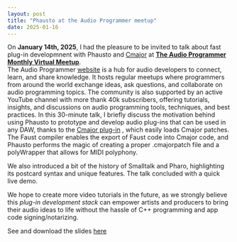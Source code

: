 ```yaml
---
layout: post
title: "Phausto at the Audio Programmer meetup"
date: 2025-01-16
---
```



On **January 14th, 2025**, I had the pleasure to be invited to talk about fast plug-in developmnent with Phausto and [Cmajor](https://cmajor.dev) at [**The Audio Programmer Monthly Virtual Meetup**](https://www.youtube.com/watch?v=NJtXPE1ITyo&t=3493s).\
The Audio Programmer [website](https://www.theaudioprogrammer.com) is a hub for audio developers to connect, learn, and share knowledge. It hosts regular meetups where programmers from around the world exchange ideas, ask questions, and collaborate on audio programming topics. The community is also supported by an active YouTube channel with more thank 40k subscribers, offering tutorials, insights, and discussions on audio programming tools, techniques, and best practices.
In this 30-minute talk, I briefly discuss the motivation behind using Phausto to prototype and develop audio plug-ins that can be used in any DAW, thanks to the [Cmajor plug-in](https://cmajor.dev/docs/GettingStarted) , which easily loads Cmajor patches. The Faust compiler enables the export of Faust code into Cmajor code, and Phausto performs the magic of creating a proper .cmajorpatch file and a polyWrapper that allows for MIDI polyphony.

We also introduced a bit of the history of Smalltalk and Pharo, highlighting its postcard syntax and unique features. The talk concluded with a quick live demo.

We hope to create more video tutorials in the future, as we strongly believe this *plug-in development stack* can empower artists and producers to bring their audio ideas to life without the hassle of C++ programming and app code signing/notarizing.


See and download the slides [here](https://lucretiomsp.github.io/musicwithpharo/assets/Phausto_AudioProgrammerMeetUp012025.pdf)
